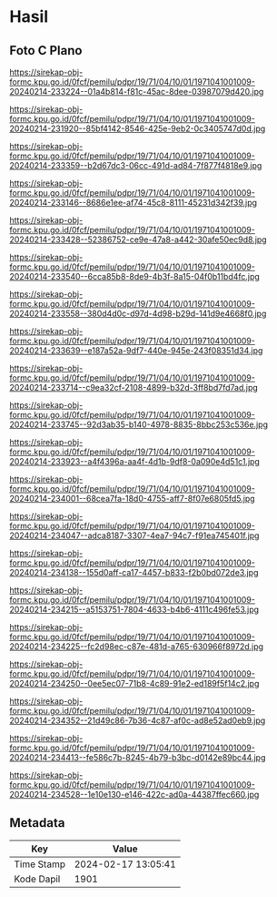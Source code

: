 # Hasil

## Foto C Plano

https://sirekap-obj-formc.kpu.go.id/0fcf/pemilu/pdpr/19/71/04/10/01/1971041001009-20240214-233224--01a4b814-f81c-45ac-8dee-03987079d420.jpg

https://sirekap-obj-formc.kpu.go.id/0fcf/pemilu/pdpr/19/71/04/10/01/1971041001009-20240214-231920--85bf4142-8546-425e-9eb2-0c3405747d0d.jpg

https://sirekap-obj-formc.kpu.go.id/0fcf/pemilu/pdpr/19/71/04/10/01/1971041001009-20240214-233359--b2d67dc3-06cc-491d-ad84-7f877f4818e9.jpg

https://sirekap-obj-formc.kpu.go.id/0fcf/pemilu/pdpr/19/71/04/10/01/1971041001009-20240214-233146--8686e1ee-af74-45c8-8111-45231d342f39.jpg

https://sirekap-obj-formc.kpu.go.id/0fcf/pemilu/pdpr/19/71/04/10/01/1971041001009-20240214-233428--52386752-ce9e-47a8-a442-30afe50ec9d8.jpg

https://sirekap-obj-formc.kpu.go.id/0fcf/pemilu/pdpr/19/71/04/10/01/1971041001009-20240214-233540--6cca85b8-8de9-4b3f-8a15-04f0b11bd4fc.jpg

https://sirekap-obj-formc.kpu.go.id/0fcf/pemilu/pdpr/19/71/04/10/01/1971041001009-20240214-233558--380d4d0c-d97d-4d98-b29d-141d9e4668f0.jpg

https://sirekap-obj-formc.kpu.go.id/0fcf/pemilu/pdpr/19/71/04/10/01/1971041001009-20240214-233639--e187a52a-9df7-440e-945e-243f08351d34.jpg

https://sirekap-obj-formc.kpu.go.id/0fcf/pemilu/pdpr/19/71/04/10/01/1971041001009-20240214-233714--c9ea32cf-2108-4899-b32d-3ff8bd7fd7ad.jpg

https://sirekap-obj-formc.kpu.go.id/0fcf/pemilu/pdpr/19/71/04/10/01/1971041001009-20240214-233745--92d3ab35-b140-4978-8835-8bbc253c536e.jpg

https://sirekap-obj-formc.kpu.go.id/0fcf/pemilu/pdpr/19/71/04/10/01/1971041001009-20240214-233923--a4f4396a-aa4f-4d1b-9df8-0a090e4d51c1.jpg

https://sirekap-obj-formc.kpu.go.id/0fcf/pemilu/pdpr/19/71/04/10/01/1971041001009-20240214-234001--68cea7fa-18d0-4755-aff7-8f07e6805fd5.jpg

https://sirekap-obj-formc.kpu.go.id/0fcf/pemilu/pdpr/19/71/04/10/01/1971041001009-20240214-234047--adca8187-3307-4ea7-94c7-f91ea745401f.jpg

https://sirekap-obj-formc.kpu.go.id/0fcf/pemilu/pdpr/19/71/04/10/01/1971041001009-20240214-234138--155d0aff-ca17-4457-b833-f2b0bd072de3.jpg

https://sirekap-obj-formc.kpu.go.id/0fcf/pemilu/pdpr/19/71/04/10/01/1971041001009-20240214-234215--a5153751-7804-4633-b4b6-4111c496fe53.jpg

https://sirekap-obj-formc.kpu.go.id/0fcf/pemilu/pdpr/19/71/04/10/01/1971041001009-20240214-234225--fc2d98ec-c87e-481d-a765-630966f8972d.jpg

https://sirekap-obj-formc.kpu.go.id/0fcf/pemilu/pdpr/19/71/04/10/01/1971041001009-20240214-234250--0ee5ec07-71b8-4c89-91e2-ed189f5f14c2.jpg

https://sirekap-obj-formc.kpu.go.id/0fcf/pemilu/pdpr/19/71/04/10/01/1971041001009-20240214-234352--21d49c86-7b36-4c87-af0c-ad8e52ad0eb9.jpg

https://sirekap-obj-formc.kpu.go.id/0fcf/pemilu/pdpr/19/71/04/10/01/1971041001009-20240214-234413--fe586c7b-8245-4b79-b3bc-d0142e89bc44.jpg

https://sirekap-obj-formc.kpu.go.id/0fcf/pemilu/pdpr/19/71/04/10/01/1971041001009-20240214-234528--1e10e130-e146-422c-ad0a-44387ffec660.jpg


## Metadata

| Key        | Value               |
| ---------- | ------------------- |
| Time Stamp | 2024-02-17 13:05:41 |
| Kode Dapil | 1901                |



